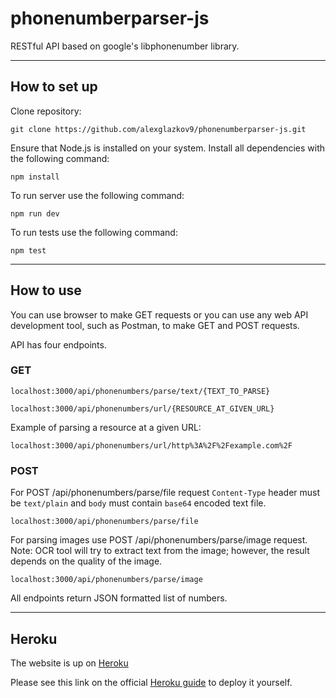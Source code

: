 # phonenumberparser-js
RESTful API based on google's libphonenumber library.
***
## How to set up
Clone repository:
```
git clone https://github.com/alexglazkov9/phonenumberparser-js.git
```
Ensure that Node.js is installed on your system.
Install all dependencies with the following command:
```
npm install
```
To run server use the following command:
```
npm run dev
```
To run tests use the following command:
```
npm test
```
***
## How to use
You can use browser to make GET requests or you can use any web API development tool, such as Postman, to make GET and POST requests.

API has four endpoints.

### GET
```
localhost:3000/api/phonenumbers/parse/text/{TEXT_TO_PARSE}
```

```
localhost:3000/api/phonenumbers/url/{RESOURCE_AT_GIVEN_URL}
```
Example of parsing a resource at a given URL:
```
localhost:3000/api/phonenumbers/url/http%3A%2F%2Fexample.com%2F
```

### POST
For POST /api/phonenumbers/parse/file request ```Content-Type``` header must be ```text/plain``` and ```body``` must contain ```base64``` encoded text file.
```
localhost:3000/api/phonenumbers/parse/file
```

For parsing images use POST /api/phonenumbers/parse/image request.     
Note: OCR tool will try to extract text from the image; however, the result depends on the quality of the image.
```
localhost:3000/api/phonenumbers/parse/image
```

All endpoints return JSON formatted list of numbers.

***

## Heroku
The website is up on [Heroku](https://murmuring-lake-42639.herokuapp.com)

Please see this link on the official [Heroku guide](https://devcenter.heroku.com/articles/deploying-nodejs) to deploy it yourself.
